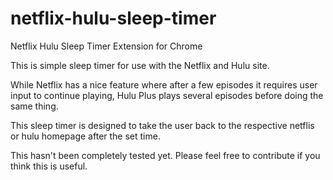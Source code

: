 netflix-hulu-sleep-timer
========================

Netflix Hulu Sleep Timer Extension for Chrome

This is simple sleep timer for use with the Netflix and Hulu site.

While Netflix has a nice feature where after a few episodes it requires user input to continue playing, Hulu Plus plays several episodes before doing the same thing.

This sleep timer is designed to take the user back to the respective netflis or hulu homepage after the set time.

This hasn't been completely tested yet. Please feel free to contribute if you think this is useful.
